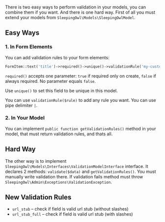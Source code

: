 There is two easy ways to perform validation in your models, you can combine them if you want. And there is one hard way. First of all you must extend your models from `SleepingOwl\Models\SleepingOwlModel`.

## Easy Ways

### 1. In Form Elements

You can add validation rules to your form elements:

```php
FormItem::text('title')->required()->unique()->validationRule('my-custom-rule')
```

`required()` accepts one parameter: `true` if required only on create, `false` if always required. No parameter equals `false`.

Use `unique()` to set this field to be unique in this model.

You can use `validationRule($rule)` to add any rule you want. You can use pipe delimiter `|`.

### 2. In Your Model

You can implement `public function getValidationRules()` method in your model, that must return validation rules, and thats all.

## Hard Way

The other way is to implement `SleepingOwl\Models\Interfaces\ValidationModelInterface` interface. It declares 2 methods: `validate($data)` and `getValidationRules()`. You must manually write validation there. If validation fails method must throw `SleepingOwl\Admin\Exceptions\ValidationException`.

## New Validation Rules

 - `url_stub` &ndash; check if field is valid url stub (without slashes)
 - `url_stub_full` &ndash; check if field is valid url stub (with slashes)